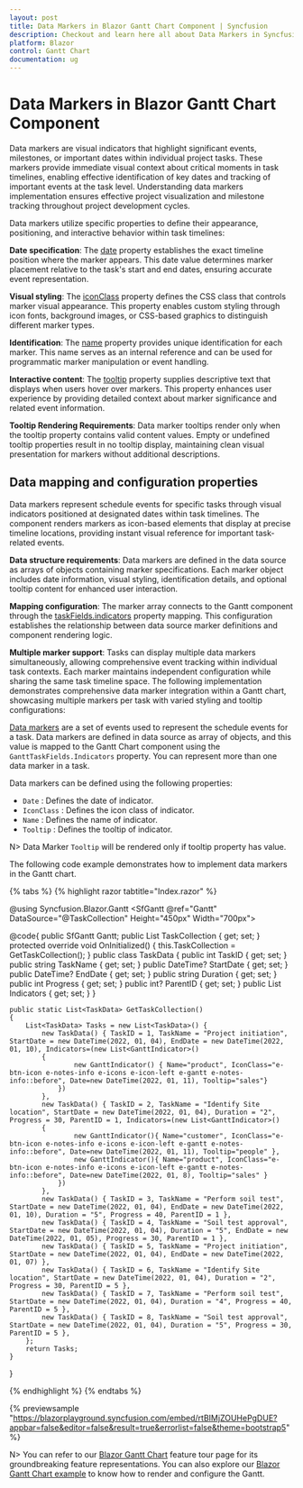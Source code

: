```yaml
---
layout: post
title: Data Markers in Blazor Gantt Chart Component | Syncfusion
description: Checkout and learn here all about Data Markers in Syncfusion Blazor Gantt Chart component and much more.
platform: Blazor
control: Gantt Chart
documentation: ug
---
```


# Data Markers in Blazor Gantt Chart Component

Data markers are visual indicators that highlight significant events, milestones, or important dates within individual project tasks. These markers provide immediate visual context about critical moments in task timelines, enabling effective identification of key dates and tracking of important events at the task level. Understanding data markers implementation ensures effective project visualization and milestone tracking throughout project development cycles.

Data markers utilize specific properties to define their appearance, positioning, and interactive behavior within task timelines:

**Date specification**: The [date](https://ej2.syncfusion.com/angular/documentation/api/gantt/iIndicator/#date) property establishes the exact timeline position where the marker appears. This date value determines marker placement relative to the task's start and end dates, ensuring accurate event representation.

**Visual styling**: The [iconClass](https://ej2.syncfusion.com/angular/documentation/api/gantt/iIndicator/#iconclass) property defines the CSS class that controls marker visual appearance. This property enables custom styling through icon fonts, background images, or CSS-based graphics to distinguish different marker types.

**Identification**: The [name](https://ej2.syncfusion.com/angular/documentation/api/gantt/iIndicator/#name) property provides unique identification for each marker. This name serves as an internal reference and can be used for programmatic marker manipulation or event handling.

**Interactive content**: The [tooltip](https://ej2.syncfusion.com/angular/documentation/api/gantt/iIndicator/#tooltip) property supplies descriptive text that displays when users hover over markers. This property enhances user experience by providing detailed context about marker significance and related event information.

**Tooltip Rendering Requirements**: Data marker tooltips render only when the tooltip property contains valid content values. Empty or undefined tooltip properties result in no tooltip display, maintaining clean visual presentation for markers without additional descriptions.

## Data mapping and configuration properties

Data markers represent schedule events for specific tasks through visual indicators positioned at designated dates within task timelines. The component renders markers as icon-based elements that display at precise timeline locations, providing instant visual reference for important task-related events.

**Data structure requirements**: Data markers are defined in the data source as arrays of objects containing marker specifications. Each marker object includes date information, visual styling, identification details, and optional tooltip content for enhanced user interaction.

**Mapping configuration**: The marker array connects to the Gantt component through the [taskFields.indicators](https://ej2.syncfusion.com/angular/documentation/api/gantt/taskFields/#indicators) property mapping. This configuration establishes the relationship between data source marker definitions and component rendering logic.

**Multiple marker support**: Tasks can display multiple data markers simultaneously, allowing comprehensive event tracking within individual task contexts. Each marker maintains independent configuration while sharing the same task timeline space.
The following implementation demonstrates comprehensive data marker integration within a Gantt chart, showcasing multiple markers per task with varied styling and tooltip configurations:

[Data markers](https://help.syncfusion.com/cr/blazor/Syncfusion.Blazor.Gantt.GanttIndicator.html) are a set of events used to represent the schedule events for a task. Data markers are defined in data source as array of objects, and this value is mapped to the Gantt Chart component using the `GanttTaskFields.Indicators` property. You can represent more than one data marker in a task.

Data markers can be defined using the following properties:

* `Date` : Defines the date of indicator.
* `IconClass` : Defines the icon class of indicator.
* `Name` : Defines the name of indicator.
* `Tooltip` : Defines the tooltip of indicator.

N> Data Marker `Tooltip` will be rendered only if tooltip property has value.

The following code example demonstrates how to implement data markers in the Gantt chart.

{% tabs %}
{% highlight razor tabtitle="Index.razor" %}


@using Syncfusion.Blazor.Gantt
<SfGantt @ref="Gantt" DataSource="@TaskCollection" Height="450px" Width="700px">
    <GanttTaskFields Id="TaskID" Name="TaskName" StartDate="StartDate" EndDate="EndDate" Duration="Duration"
                     Progress="Progress" ParentID="ParentID" Indicators="Indicators">
    </GanttTaskFields>
</SfGantt>

@code{
    public SfGantt<TaskData> Gantt;
    public List<TaskData> TaskCollection { get; set; }
    protected override void OnInitialized()
    {
        this.TaskCollection = GetTaskCollection();
    }
    public class TaskData
    {
        public int TaskID { get; set; }
        public string TaskName { get; set; }
        public DateTime? StartDate { get; set; }
        public DateTime? EndDate { get; set; }
        public string Duration { get; set; }
        public int Progress { get; set; }
        public int? ParentID { get; set; }
        public List<GanttIndicator> Indicators { get; set; }
    }
   
    public static List<TaskData> GetTaskCollection()
    {
        List<TaskData> Tasks = new List<TaskData>() {
            new TaskData() { TaskID = 1, TaskName = "Project initiation", StartDate = new DateTime(2022, 01, 04), EndDate = new DateTime(2022, 01, 10), Indicators=(new List<GanttIndicator>()
            {
                    new GanttIndicator() { Name="product", IconClass="e-btn-icon e-notes-info e-icons e-icon-left e-gantt e-notes-info::before", Date=new DateTime(2022, 01, 11), Tooltip="sales"}
                })
            },
            new TaskData() { TaskID = 2, TaskName = "Identify Site location", StartDate = new DateTime(2022, 01, 04), Duration = "2", Progress = 30, ParentID = 1, Indicators=(new List<GanttIndicator>()
            {
                    new GanttIndicator(){ Name="customer", IconClass="e-btn-icon e-notes-info e-icons e-icon-left e-gantt e-notes-info::before", Date=new DateTime(2022, 01, 11), Tooltip="people" },
                    new GanttIndicator(){ Name="product", IconClass="e-btn-icon e-notes-info e-icons e-icon-left e-gantt e-notes-info::before", Date=new DateTime(2022, 01, 8), Tooltip="sales" }
                })
            },
            new TaskData() { TaskID = 3, TaskName = "Perform soil test", StartDate = new DateTime(2022, 01, 04), EndDate = new DateTime(2022, 01, 10), Duration = "5", Progress = 40, ParentID = 1 },
            new TaskData() { TaskID = 4, TaskName = "Soil test approval", StartDate = new DateTime(2022, 01, 04), Duration = "5", EndDate = new DateTime(2022, 01, 05), Progress = 30, ParentID = 1 },
            new TaskData() { TaskID = 5, TaskName = "Project initiation", StartDate = new DateTime(2022, 01, 04), EndDate = new DateTime(2022, 01, 07) },
            new TaskData() { TaskID = 6, TaskName = "Identify Site location", StartDate = new DateTime(2022, 01, 04), Duration = "2", Progress = 30, ParentID = 5 },
            new TaskData() { TaskID = 7, TaskName = "Perform soil test", StartDate = new DateTime(2022, 01, 04), Duration = "4", Progress = 40, ParentID = 5 },
            new TaskData() { TaskID = 8, TaskName = "Soil test approval", StartDate = new DateTime(2022, 01, 04), Duration = "5", Progress = 30, ParentID = 5 },
        };
        return Tasks;
    }
}

{% endhighlight %}
{% endtabs %}

{% previewsample "https://blazorplayground.syncfusion.com/embed/rtBIMjZOUHePgDUE?appbar=false&editor=false&result=true&errorlist=false&theme=bootstrap5" %}

N> You can refer to our [Blazor Gantt Chart](https://www.syncfusion.com/blazor-components/blazor-gantt-chart) feature tour page for its groundbreaking feature representations. You can also explore our [Blazor Gantt Chart example](https://blazor.syncfusion.com/demos/gantt-chart/default-functionalities?theme=bootstrap5) to know how to render and configure the Gantt.